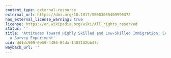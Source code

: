 ```yaml
---
content_type: external-resource
external_url: https://doi.org/10.1017/S0003055409990372
has_external_license_warning: true
license: https://en.wikipedia.org/wiki/All_rights_reserved
status: ''
title: 'Attitudes Toward Highly Skilled and Low-Skilled Immigration: Evidence from
  a Survey Experiment'
uid: dd1dc909-0e59-4486-84da-1403182bb47c
wayback_url: ''
---
```


